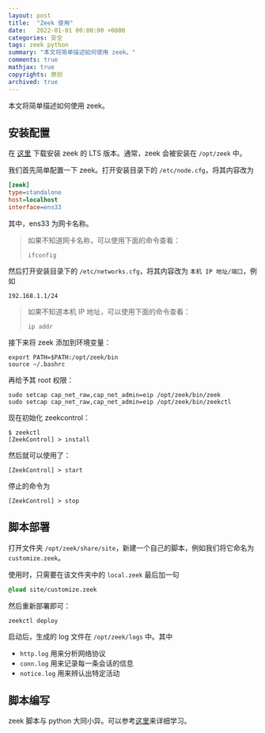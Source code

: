 ```yaml
---
layout: post
title:  "Zeek 使用"
date:   2022-01-01 00:00:00 +0800
categories: 安全
tags: zeek python
summary: "本文将简单描述如何使用 zeek。"
comments: true
mathjax: true
copyrights: 原创
archived: true
---
```


本文将简单描述如何使用 zeek。

## 安装配置

在 [这里](https://software.opensuse.org//download.html?project=security%3Azeek&package=zeek-lts) 下载安装 zeek 的 LTS 版本。通常，zeek 会被安装在 `/opt/zeek` 中。

我们首先简单配置一下 zeek。打开安装目录下的 `/etc/node.cfg`，将其内容改为

```ini
[zeek]
type=standalone
host=localhost
interface=ens33
```

其中，ens33 为网卡名称。

> 如果不知道网卡名称，可以使用下面的命令查看：
>
> ```shell
> ifconfig
> ```

然后打开安装目录下的 `/etc/networks.cfg`，将其内容改为 `本机 IP 地址/端口`，例如

```plaintext
192.168.1.1/24
```

> 如果不知道本机 IP 地址，可以使用下面的命令查看：
>
> ```shell
> ip addr
> ```

接下来将 zeek 添加到环境变量：

```shell
export PATH=$PATH:/opt/zeek/bin
source ~/.bashrc
```

再给予其 root 权限：

```shell
sudo setcap cap_net_raw,cap_net_admin=eip /opt/zeek/bin/zeek
sudo setcap cap_net_raw,cap_net_admin=eip /opt/zeek/bin/zeekctl
```

现在初始化 zeekcontrol：

```shell
$ zeekctl
[ZeekControl] > install
```

然后就可以使用了：

```shell
[ZeekControl] > start
```

停止的命令为

```shell
[ZeekControl] > stop
```

## 脚本部署

打开文件夹 `/opt/zeek/share/site`，新建一个自己的脚本，例如我们将它命名为 `customize.zeek`。

使用时，只需要在该文件夹中的 `local.zeek` 最后加一句

```css
@load site/customize.zeek
```

然后重新部署即可：

```shell
zeekctl deploy
```

启动后，生成的 log 文件在 `/opt/zeek/logs` 中。其中

- `http.log` 用来分析网络协议
- `conn.log` 用来记录每一条会话的信息
- `notice.log` 用来辨认出特定活动

## 脚本编写

zeek 脚本与 python 大同小异。可以参考[这里](https://try.zeek.org/)来详细学习。

